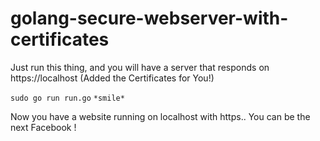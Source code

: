 # golang-secure-webserver-with-certificates

Just run this thing, and you will have a server that responds on https://localhost (Added the Certificates for You!)

`sudo go run run.go`
`*smile*`

Now you have a website running on localhost with https.. You can be the next Facebook !
